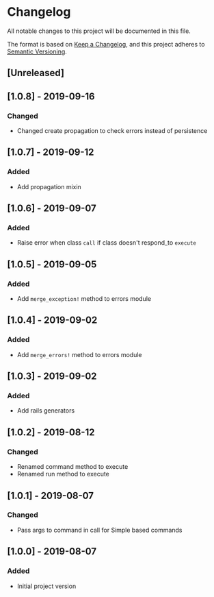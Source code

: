 # Changelog
All notable changes to this project will be documented in this file.

The format is based on [Keep a Changelog](https://keepachangelog.com/en/1.0.0/),
and this project adheres to [Semantic Versioning](https://semver.org/spec/v2.0.0.html).

## [Unreleased]

## [1.0.8] - 2019-09-16
### Changed
- Changed create propagation to check errors instead of persistence

## [1.0.7] - 2019-09-12
### Added
- Add propagation mixin

## [1.0.6] - 2019-09-07
### Added
- Raise error when class `call` if class doesn't respond_to `execute`

## [1.0.5] - 2019-09-05
### Added
- Add `merge_exception!` method to errors module

## [1.0.4] - 2019-09-02
### Added
- Add `merge_errors!` method to errors module

## [1.0.3] - 2019-09-02
### Added
- Add rails generators

## [1.0.2] - 2019-08-12
### Changed
- Renamed command method to execute
- Renamed run method to execute

## [1.0.1] - 2019-08-07
### Changed
- Pass args to command in call for Simple based commands

## [1.0.0] - 2019-08-07
### Added
- Initial project version
